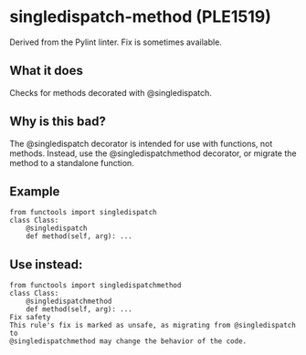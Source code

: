 # singledispatch-method (PLE1519)
Derived from the Pylint linter.
Fix is sometimes available.
## What it does
Checks for methods decorated with @singledispatch.
## Why is this bad?
The @singledispatch decorator is intended for use with functions, not methods.
Instead, use the @singledispatchmethod decorator, or migrate the method to a
standalone function.
## Example
```
from functools import singledispatch
class Class:
    @singledispatch
    def method(self, arg): ...
```
## Use instead:
```
from functools import singledispatchmethod
class Class:
    @singledispatchmethod
    def method(self, arg): ...
Fix safety
This rule's fix is marked as unsafe, as migrating from @singledispatch to
@singledispatchmethod may change the behavior of the code.
```